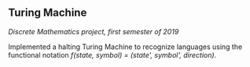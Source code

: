 ## Turing Machine
*Discrete Mathematics project, first semester of 2019*

Implemented a halting Turing Machine to recognize languages using the functional notation *f(state, symbol) = (state', symbol', direction)*.
